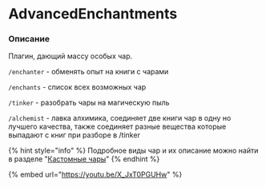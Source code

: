 # AdvancedEnchantments

### Описание

Плагин, дающий массу особых чар.

`/enchanter` - обменять опыт на книги с чарами

`/enchants` - список всех возможных чар

`/tinker` - разобрать чары на магическую пыль

`/alchemist` - лавка алхимика, соединяет две книги чар в одну но лучшего качества, также соединяет разные вещества которые выпадают с книг при разборе в /tinker

{% hint style="info" %}
Подробное виды чар и их описание можно найти в разделе "[Кастомные чары](https://github.com/Miko-Evgeniy/miko-gitbook/blob/main/plaginy/broken-reference/README.md)"
{% endhint %}

{% embed url="https://youtu.be/X_JxT0PGUHw" %}
